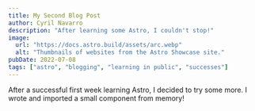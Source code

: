 ```yaml
---
title: My Second Blog Post
author: Cyril Navarro
description: "After learning some Astro, I couldn't stop!"
image:
  url: "https://docs.astro.build/assets/arc.webp"
  alt: "Thumbnails of websites from the Astro Showcase site."
pubDate: 2022-07-08
tags: ["astro", "blogging", "learning in public", "successes"]
---
```


After a successful first week learning Astro, I decided to try some more. I wrote and imported a small component from memory!
